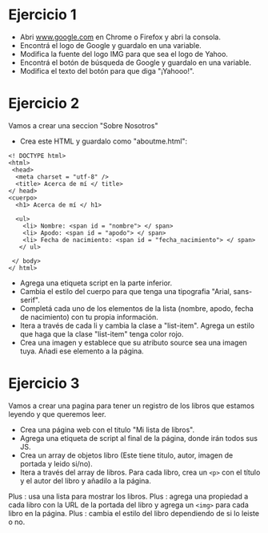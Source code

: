 # Ejercicio 1

- Abri www.google.com en Chrome o Firefox y abri la consola.
- Encontrá el logo de Google y guardalo en una variable.
- Modifica la fuente del logo IMG para que sea el logo de Yahoo.
- Encontrá el botón de búsqueda de Google y guardalo en una variable.
- Modifica el texto del botón para que diga "¡Yahooo!".

# Ejercicio 2
Vamos a crear una seccion "Sobre Nosotros"

- Crea este HTML y guardalo como "aboutme.html":
```
<! DOCTYPE html>
<html>
 <head>
  <meta charset = "utf-8" />
  <title> Acerca de mí </ title>
</ head>
<cuerpo>
  <h1> Acerca de mí </ h1>
  
  <ul>
    <li> Nombre: <span id = "nombre"> </ span>
    <li> Apodo: <span id = "apodo"> </ span>
    <li> Fecha de nacimiento: <span id = "fecha_nacimiento"> </ span>
   </ ul>
  
 </ body>
</ html>
```
  
- Agrega una etiqueta script en la parte inferior.
- Cambia el estilo del cuerpo para que tenga una tipografia "Arial, sans-serif".
- Completá cada uno de los elementos de la lista (nombre, apodo, fecha de nacimiento) con tu propia información.
- Itera a través de cada li y cambia la clase a "list-item". Agrega un estilo que haga que la clase "list-item" tenga color rojo.
- Crea una imagen y establece que su atributo source sea una imagen tuya. Añadi ese elemento a la página.

# Ejercicio 3

Vamos a crear una pagina para tener un registro de los libros que estamos leyendo y que queremos leer.

- Crea una página web con el titulo "Mi lista de libros".
- Agrega una etiqueta de script al final de la página, donde irán todos sus JS.
- Crea un array de objetos libro (Este tiene titulo, autor, imagen de portada y leido si/no).
- Itera a través del array de libros. Para cada libro, crea un `<p>` con el título y el autor del libro y añadilo a la página.

Plus : usa una lista para mostrar los libros.
Plus : agrega una propiedad a cada libro con la URL de la portada del libro y agrega un `<img>` para cada libro en la página.
Plus : cambia el estilo del libro dependiendo de si lo leiste o no.